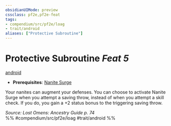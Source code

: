 ```yaml
---
obsidianUIMode: preview
cssclass: pf2e,pf2e-feat
tags:
- compendium/src/pf2e/loag
- trait/android
aliases: ["Protective Subroutine"]
---
```

# Protective Subroutine  *Feat 5*  
[android](../../rules/traits/android-loag.md)  

- **Prerequisites**: [Nanite Surge](nanite-surge-loag.md)

Your nanites can augment your defenses. You can choose to activate Nanite Surge when you attempt a saving throw, instead of when you attempt a skill check. If you do, you gain a +2 status bonus to the triggering saving throw.

*Source: Lost Omens: Ancestry Guide p. 74*  
%% #compendium/src/pf2e/loag #trait/android %%